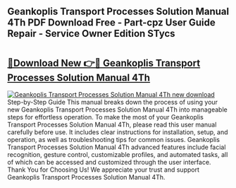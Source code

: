 ## Geankoplis Transport Processes Solution Manual 4Th PDF Download Free - Part-cpz User Guide Repair - Service Owner Edition STycs

# <h2><a href="http://bc52318.oget.top/?id=Geankoplis+Transport+Processes+Solution+Manual+4Th">🔗Download New 👉🔴 Geankoplis Transport Processes Solution Manual 4Th</a></h2>

[![Geankoplis Transport Processes Solution Manual 4Th new download](https://i.imgur.com/5g1atiW.png)](http://bc52318.oget.top/?id=Geankoplis+Transport+Processes+Solution+Manual+4Th)
Step-by-Step Guide This manual breaks down the process of using your new Geankoplis Transport Processes Solution Manual 4Th into manageable steps for effortless operation. To make the most of your Geankoplis Transport Processes Solution Manual 4Th, please read this user manual carefully before use. It includes clear instructions for installation, setup, and operation, as well as troubleshooting tips for common issues. Geankoplis Transport Processes Solution Manual 4Th advanced features include facial recognition, gesture control, customizable profiles, and automated tasks, all of which can be accessed and customized through the user interface. Thank You for Choosing Us! We appreciate your trust and support Geankoplis Transport Processes Solution Manual 4Th.
